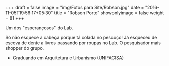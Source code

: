 +++
draft = false
image = "img/Fotos para Site/Robson.jpg"
date = "2016-11-05T19:56:17+05:30"
title = "Robson Porto"
showonlyimage = false
weight = 81
+++

Um dos "esperançosos" do Lab.
<!--more-->

Só não esquece a cabeça porque tá colada no pescoço! Já esqueceu de escova de dente a livros passando por roupas no Lab. O pesquisador mais shopper do grupo.

* Graduando em Arquitetura e Urbanismo (UNIFACISA)
